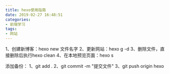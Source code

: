```yaml
---
title: hexo使用指南
date: 2019-02-27 16:48:51
categories: 
- 前端学习
tags:
- 网站
---
```

1、创建新博客：hexo new 文件名字
2、更新网站：hexo g -d
3、删除文件，直接删除后执行hexo clean
4、在本地预览页面：hexo s

添加备份：
1、git add .
2、git commit -m "提交文件"
3、git push origin hexo

